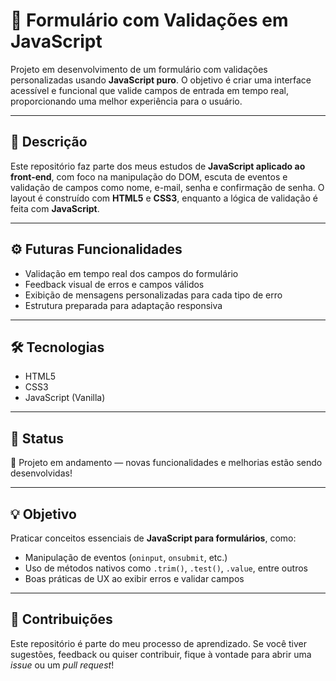 # 🧾 Formulário com Validações em JavaScript

Projeto em desenvolvimento de um formulário com validações personalizadas usando **JavaScript puro**. O objetivo é criar uma interface acessível e funcional que valide campos de entrada em tempo real, proporcionando uma melhor experiência para o usuário.

---

## 📌 Descrição

Este repositório faz parte dos meus estudos de **JavaScript aplicado ao front-end**, com foco na manipulação do DOM, escuta de eventos e validação de campos como nome, e-mail, senha e confirmação de senha. O layout é construído com **HTML5** e **CSS3**, enquanto a lógica de validação é feita com **JavaScript**.

---

## ⚙️ Futuras Funcionalidades

- Validação em tempo real dos campos do formulário  
- Feedback visual de erros e campos válidos  
- Exibição de mensagens personalizadas para cada tipo de erro  
- Estrutura preparada para adaptação responsiva

---

## 🛠️ Tecnologias

- HTML5  
- CSS3  
- JavaScript (Vanilla)

---

## 🚧 Status

🔧 Projeto em andamento — novas funcionalidades e melhorias estão sendo desenvolvidas!

---

## 💡 Objetivo

Praticar conceitos essenciais de **JavaScript para formulários**, como:

- Manipulação de eventos (`oninput`, `onsubmit`, etc.)  
- Uso de métodos nativos como `.trim()`, `.test()`, `.value`, entre outros  
- Boas práticas de UX ao exibir erros e validar campos

---

## 💬 Contribuições

Este repositório é parte do meu processo de aprendizado. Se você tiver sugestões, feedback ou quiser contribuir, fique à vontade para abrir uma *issue* ou um *pull request*!


